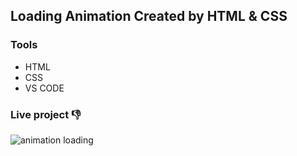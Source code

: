 ## Loading Animation Created by HTML & CSS

### Tools 
- HTML
- CSS
- VS CODE

### Live project 👎

![animation loading](https://user-images.githubusercontent.com/82101597/135061441-1c123daa-0024-47d2-aaf6-d869b5e25961.gif)

